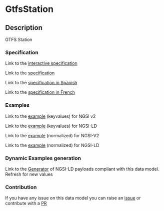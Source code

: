 # GtfsStation

## Description 

GTFS Station
### Specification

Link to the [interactive specification](https://swagger.lab.fiware.org/?url=https://smart-data-models.github.io/dataModel.UrbanMobility/GtfsStation/swagger.yaml)

Link to the [specification](https://smart-data-models.github.io/dataModel.UrbanMobility/GtfsStation/doc/spec.md)

Link to the [specification in Spanish](https://smart-data-models.github.io/dataModel.UrbanMobility/GtfsStation/doc/spec_ES.md)

Link to the [specification in French](https://smart-data-models.github.io/dataModel.UrbanMobility/GtfsStation/doc/spec_FR.md)
### Examples

Link to the [example](https://smart-data-models.github.io/dataModel.UrbanMobility/GtfsStation/examples/example.json) (keyvalues) for NGSI v2

Link to the [example](https://smart-data-models.github.io/dataModel.UrbanMobility/GtfsStation/examples/example.jsonld) (keyvalues) for NGSI-LD

Link to the [example](https://smart-data-models.github.io/dataModel.UrbanMobility/GtfsStation/examples/example-normalized.json) (normalized) for NGSI-V2

Link to the [example](https://smart-data-models.github.io/dataModel.UrbanMobility/GtfsStation/examples/example-normalized.jsonld) (normalized) for NGSI-LD
### Dynamic Examples generation

Link to the [Generator](https://smartdatamodels.org/extra/ngsi-ld_generator_v0.91.php?schemaUrl=https://raw.githubusercontent.com/smart-data-models/dataModel.UrbanMobility/master/GtfsStation/schema.json&email=info@smartdatamodels.org) of NGSI-LD payloads compliant with this data model. Refresh for new values
### Contribution

 If you have any issue on this data model you can raise an [issue](https://github.com/smart-data-models/dataModel.UrbanMobility/issues)  or contribute with a [PR](https://github.com/smart-data-models/dataModel.UrbanMobility/pulls)
